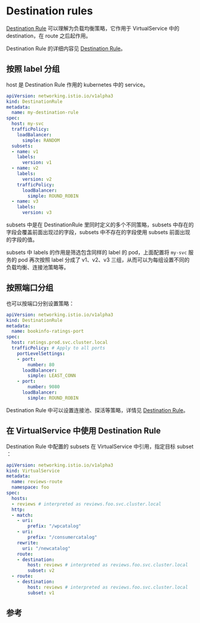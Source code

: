 <!-- toc -->
# Destination rules

[Destination Rule][3] 可以理解为负载均衡策略，它作用于 VirtualService 中的 destination，在 route 之后起作用。

Destination Rule 的详细内容见 [Destination Rule][3]。

## 按照 label 分组

host 是 Destination Rule 作用的 kubernetes 中的 service。

```yaml
apiVersion: networking.istio.io/v1alpha3
kind: DestinationRule
metadata:
  name: my-destination-rule
spec:
  host: my-svc
  trafficPolicy:
    loadBalancer:
      simple: RANDOM
  subsets:
  - name: v1
    labels:
      version: v1
  - name: v2
    labels:
      version: v2
    trafficPolicy:
      loadBalancer:
        simple: ROUND_ROBIN
  - name: v3
    labels:
      version: v3
```

subsets 中是在 DestinationRule 里同时定义的多个不同策略，subsets 中存在的字段会覆盖前面出现过的字段，subsets 中不存在的字段使用 subsets 前面出现的字段的值。

subsets 中 labels 的作用是筛选包含同样的 label 的 pod，上面配置将 `my-svc` 服务的 pod 再次按照 label 分成了 v1、v2、v3 三组，从而可以为每组设置不同的负载均衡、连接池策略等。

## 按照端口分组

也可以按端口分别设置策略：

```yaml
apiVersion: networking.istio.io/v1alpha3
kind: DestinationRule
metadata:
  name: bookinfo-ratings-port
spec:
  host: ratings.prod.svc.cluster.local
  trafficPolicy: # Apply to all ports
    portLevelSettings:
    - port:
        number: 80
      loadBalancer:
        simple: LEAST_CONN
    - port:
        number: 9080
      loadBalancer:
        simple: ROUND_ROBIN
```

Destination Rule 中可以设置连接池、探活等策略，详情见 [Destination Rule][3]。

## 在 VirtualService 中使用 Destination Rule 

Destination Rule 中配置的 subsets 在 VirtualService 中引用，指定目标 subset ：

```yaml
apiVersion: networking.istio.io/v1alpha3
kind: VirtualService
metadata:
  name: reviews-route
  namespace: foo
spec:
  hosts:
  - reviews # interpreted as reviews.foo.svc.cluster.local
  http:
  - match:
    - uri:
        prefix: "/wpcatalog"
    - uri:
        prefix: "/consumercatalog"
    rewrite:
      uri: "/newcatalog"
    route:
    - destination:
        host: reviews # interpreted as reviews.foo.svc.cluster.local
        subset: v2
  - route:
    - destination:
        host: reviews # interpreted as reviews.foo.svc.cluster.local
        subset: v1
```

## 参考

[1]: https://istio.io/docs/concepts/traffic-management/ "Traffic routing and configuration"
[2]: https://istio.io/docs/concepts/traffic-management/#virtual-services "Virtual services"
[3]: https://istio.io/docs/reference/config/networking/v1alpha3/destination-rule/ "Destination Rule"
[4]: https://istio.io/docs/concepts/traffic-management/#gateways "Gateways"
